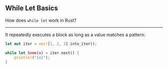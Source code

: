 ## While Let Basics

How does `while let` work in Rust?

---

It repeatedly executes a block as long as a value matches a pattern:

```rust
let mut iter = vec![1, 2, 3].into_iter();

while let Some(x) = iter.next() {
    println!("{x}");
}
```

